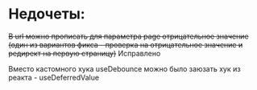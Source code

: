 # Недочеты:
~~В url можно прописать для параметра page отрицательное значение (один из вариантов фикса - проверка на отрицательное значение и редирект на первую страницу)~~ Исправлено

Вместо кастомного хука useDebounce можно было заюзать хук из реакта - useDeferredValue


